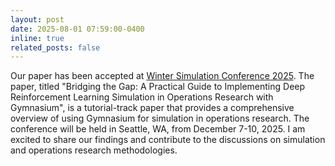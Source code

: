 ```yaml
---
layout: post
date: 2025-08-01 07:59:00-0400
inline: true
related_posts: false
---
```


Our paper has been accepted at [Winter Simulation Conference 2025](https://meetings.informs.org/wordpress/wsc2025/). The paper, titled "Bridging the Gap: A Practical Guide to Implementing Deep Reinforcement Learning Simulation in Operations Research with Gymnasium", is a tutorial-track paper that provides a comprehensive overview of using Gymnasium for simulation in operations research. The conference will be held in Seattle, WA, from December 7-10, 2025. I am excited to share our findings and contribute to the discussions on simulation and operations research methodologies.
